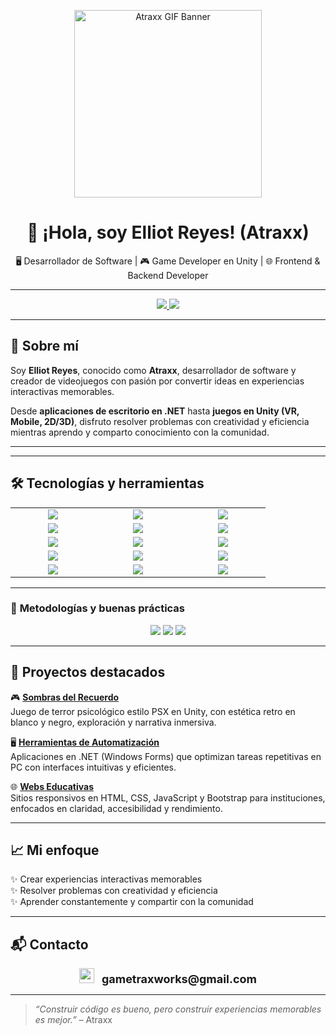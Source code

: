 <p align="center">
  <img src="https://media.giphy.com/media/v1.Y2lkPTc5MGI3NjExYjg0YmZkOTJhYmU3YmI0OGU1NzgxNzRkNjQxYzEyOWEyOGI4NzNjMiZjdD1n/13HgwGsXF0aiGY/giphy.gif" width="300" alt="Atraxx GIF Banner"/>
</p>

<h1 align="center">👋 ¡Hola, soy Elliot Reyes! (Atraxx)</h1>

<p align="center">
🖥️ Desarrollador de Software | 🎮 Game Developer en Unity | 🌐 Frontend & Backend Developer
</p>

---

<p align="center">
  <a href="https://www.linkedin.com/in/elliotreyes/">
    <img src="https://img.shields.io/badge/LinkedIn-Elliot%20Reyes-0077B5?style=for-the-badge&logo=linkedin&logoColor=white" />
  </a>
  <a href="https://atraxxdev.itch.io/">
    <img src="https://img.shields.io/badge/Itch.io-AtraxxDev-FA5C5C?style=for-the-badge&logo=itchdotio&logoColor=white" />
  </a>
</p>

---

## 🚀 Sobre mí

Soy **Elliot Reyes**, conocido como **Atraxx**, desarrollador de software y creador de videojuegos con pasión por convertir ideas en experiencias interactivas memorables.

Desde **aplicaciones de escritorio en .NET** hasta **juegos en Unity (VR, Mobile, 2D/3D)**, disfruto resolver problemas con creatividad y eficiencia mientras aprendo y comparto conocimiento con la comunidad.

---

---

## 🛠️ Tecnologías y herramientas

<table align="center">
  <tr>
    <td align="center" width="120">
      <img src="https://img.shields.io/badge/C%23-239120?style=for-the-badge&logo=c-sharp&logoColor=white" />
    </td>
    <td align="center" width="120">
      <img src="https://img.shields.io/badge/Unity-000000?style=for-the-badge&logo=unity&logoColor=white" />
    </td>
    <td align="center" width="120">
      <img src="https://img.shields.io/badge/.NET-512BD4?style=for-the-badge&logo=dotnet&logoColor=white" />
    </td>
  </tr>
  <tr>
    <td align="center" width="120">
      <img src="https://img.shields.io/badge/HTML5-E34F26?style=for-the-badge&logo=html5&logoColor=white" />
    </td>
    <td align="center" width="120">
      <img src="https://img.shields.io/badge/CSS3-1572B6?style=for-the-badge&logo=css3&logoColor=white" />
    </td>
    <td align="center" width="120">
      <img src="https://img.shields.io/badge/JavaScript-F7DF1E?style=for-the-badge&logo=javascript&logoColor=black" />
    </td>
  </tr>
  <tr>
    <td align="center" width="120">
      <img src="https://img.shields.io/badge/Bootstrap-563D7C?style=for-the-badge&logo=bootstrap&logoColor=white" />
    </td>
    <td align="center" width="120">
      <img src="https://img.shields.io/badge/Eleventy-000000?style=for-the-badge" />
    </td>
    <td align="center" width="120">
      <img src="https://img.shields.io/badge/MySQL-4479A1?style=for-the-badge&logo=mysql&logoColor=white" />
    </td>
  </tr>
  <tr>
    <td align="center" width="120">
      <img src="https://img.shields.io/badge/PHP-777BB4?style=for-the-badge&logo=php&logoColor=white" />
    </td>
    <td align="center" width="120">
      <img src="https://img.shields.io/badge/Nunjucks-5B83AD?style=for-the-badge&logo=nunjucks&logoColor=white" />
    </td>
    <td align="center" width="120">
      <img src="https://img.shields.io/badge/Git-F05032?style=for-the-badge&logo=git&logoColor=white" />
    </td>
  </tr>
  <tr>
    <td align="center" width="120">
      <img src="https://img.shields.io/badge/GitHub-181717?style=for-the-badge&logo=github&logoColor=white" />
    </td>
    <td align="center" width="120">
      <img src="https://img.shields.io/badge/GitHub%20Desktop-4183C4?style=for-the-badge&logo=github&logoColor=white" />
    </td>
    <td align="center" width="120">
      <img src="https://img.shields.io/badge/Clean%20Code-000000?style=for-the-badge&logo=codefactor&logoColor=white" />
    </td>
  </tr>

</table>

---

### 🧩 **Metodologías y buenas prácticas**
<p align="center">
  <img src="https://img.shields.io/badge/SCRUM-6DB33F?style=for-the-badge&logo=scrumalliance&logoColor=white" />
  <img src="https://img.shields.io/badge/Clean%20Code-000000?style=for-the-badge&logo=codefactor&logoColor=white" />
  <img src="https://img.shields.io/badge/Patrones%20de%20Diseño-FF6F00?style=for-the-badge&logo=design&logoColor=white" />
</p>


---

## 🌟 Proyectos destacados

🎮 [**Sombras del Recuerdo**](https://atraxxdev.itch.io/)  
Juego de terror psicológico estilo PSX en Unity, con estética retro en blanco y negro, exploración y narrativa inmersiva.

🖥️ [**Herramientas de Automatización**](https://github.com/AtraxxDev)  
Aplicaciones en .NET (Windows Forms) que optimizan tareas repetitivas en PC con interfaces intuitivas y eficientes.

🌐 [**Webs Educativas**](https://github.com/AtraxxDev)  
Sitios responsivos en HTML, CSS, JavaScript y Bootstrap para instituciones, enfocados en claridad, accesibilidad y rendimiento.

---

## 📈 Mi enfoque

✨ Crear experiencias interactivas memorables  
✨ Resolver problemas con creatividad y eficiencia  
✨ Aprender constantemente y compartir con la comunidad

---

## 📬 Contacto

<p align="center">
  <img src="https://img.icons8.com/color/48/000000/gmail-new.png" width="24" />
  <span style="font-size: 18px; margin-left: 8px;">
    <strong>gametraxworks@gmail.com</strong>
  </span>
</p>

---

> *“Construir código es bueno, pero construir experiencias memorables es mejor.”* – Atraxx
